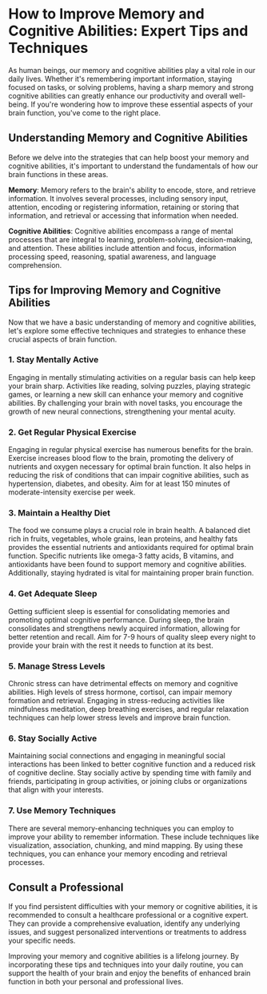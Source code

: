 # How to Improve Memory and Cognitive Abilities: Expert Tips and Techniques



As human beings, our memory and cognitive abilities play a vital role in our daily lives. Whether it's remembering important information, staying focused on tasks, or solving problems, having a sharp memory and strong cognitive abilities can greatly enhance our productivity and overall well-being. If you're wondering how to improve these essential aspects of your brain function, you've come to the right place.

## Understanding Memory and Cognitive Abilities

Before we delve into the strategies that can help boost your memory and cognitive abilities, it's important to understand the fundamentals of how our brain functions in these areas.

**Memory**: Memory refers to the brain's ability to encode, store, and retrieve information. It involves several processes, including sensory input, attention, encoding or registering information, retaining or storing that information, and retrieval or accessing that information when needed.

**Cognitive Abilities**: Cognitive abilities encompass a range of mental processes that are integral to learning, problem-solving, decision-making, and attention. These abilities include attention and focus, information processing speed, reasoning, spatial awareness, and language comprehension.

## Tips for Improving Memory and Cognitive Abilities

Now that we have a basic understanding of memory and cognitive abilities, let's explore some effective techniques and strategies to enhance these crucial aspects of brain function.

### 1. Stay Mentally Active

Engaging in mentally stimulating activities on a regular basis can help keep your brain sharp. Activities like reading, solving puzzles, playing strategic games, or learning a new skill can enhance your memory and cognitive abilities. By challenging your brain with novel tasks, you encourage the growth of new neural connections, strengthening your mental acuity.

### 2. Get Regular Physical Exercise

Engaging in regular physical exercise has numerous benefits for the brain. Exercise increases blood flow to the brain, promoting the delivery of nutrients and oxygen necessary for optimal brain function. It also helps in reducing the risk of conditions that can impair cognitive abilities, such as hypertension, diabetes, and obesity. Aim for at least 150 minutes of moderate-intensity exercise per week.

### 3. Maintain a Healthy Diet

The food we consume plays a crucial role in brain health. A balanced diet rich in fruits, vegetables, whole grains, lean proteins, and healthy fats provides the essential nutrients and antioxidants required for optimal brain function. Specific nutrients like omega-3 fatty acids, B vitamins, and antioxidants have been found to support memory and cognitive abilities. Additionally, staying hydrated is vital for maintaining proper brain function.

### 4. Get Adequate Sleep

Getting sufficient sleep is essential for consolidating memories and promoting optimal cognitive performance. During sleep, the brain consolidates and strengthens newly acquired information, allowing for better retention and recall. Aim for 7-9 hours of quality sleep every night to provide your brain with the rest it needs to function at its best.

### 5. Manage Stress Levels

Chronic stress can have detrimental effects on memory and cognitive abilities. High levels of stress hormone, cortisol, can impair memory formation and retrieval. Engaging in stress-reducing activities like mindfulness meditation, deep breathing exercises, and regular relaxation techniques can help lower stress levels and improve brain function.

### 6. Stay Socially Active

Maintaining social connections and engaging in meaningful social interactions has been linked to better cognitive function and a reduced risk of cognitive decline. Stay socially active by spending time with family and friends, participating in group activities, or joining clubs or organizations that align with your interests.

### 7. Use Memory Techniques

There are several memory-enhancing techniques you can employ to improve your ability to remember information. These include techniques like visualization, association, chunking, and mind mapping. By using these techniques, you can enhance your memory encoding and retrieval processes.

## Consult a Professional

If you find persistent difficulties with your memory or cognitive abilities, it is recommended to consult a healthcare professional or a cognitive expert. They can provide a comprehensive evaluation, identify any underlying issues, and suggest personalized interventions or treatments to address your specific needs.

Improving your memory and cognitive abilities is a lifelong journey. By incorporating these tips and techniques into your daily routine, you can support the health of your brain and enjoy the benefits of enhanced brain function in both your personal and professional lives.